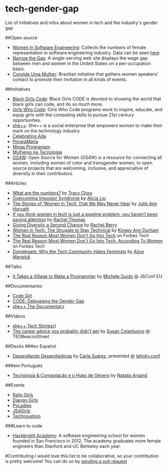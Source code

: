 # tech-gender-gap
List of initiatives and infos about women in tech and the industry's gender gap

##Open source
* [Women In Software Engineering](https://github.com/triketora/women-in-software-eng): Collects the numbers of female representation in software engineering industry. Data can be seen [here](https://docs.google.com/spreadsheets/d/1BxbEifUr1z6HwY2_IcExQwUpKPRZY3FZ4x4ZFzZU-5E/edit#gid=0)
* [Narrow the Gap](https://github.com/ginatrapani/narrowthegapp): A single-serving web site displays the wage gap between men and women in the United States on a per-occupation basis.
* [Convide Uma Mulher](https://github.com/guipdutra/convideumamulher): Brazilian initiative that gathers women speakers' contact to promote their invitation in all kinds of events.

##Initiatives
* [Black Girls Code](http://www.blackgirlscode.com/): Black Girls CODE is devoted to showing the world that black girls can code, and do so much more.
* [Girls Who Code](http://girlswhocode.com/): Girls Who Code programs work to inspire, educate, and equip girls with the computing skills to pursue 21st century opportunities.
* [she++](http://www.sheplusplus.org/): She++ is a social enterprise that empowers women to make their mark on the technology industry.
* [Celebrating Ada](http://info.thoughtworks.com/ada2015.html)
* [PrograMaria](http://www.programaria.org/)
* [Minas Programam](http://minasprogramam.com)
* [Mulheres na Tecnologia](http://www.mulheresnatecnologia.org)
* [OS4W](https://os4w.org/): Open Source for Women (OS4W) is a resource for connecting all women, including women of color and transgender women, to open source projects that are welcoming, inclusive, and appreciative of diversity in their contributors.

##Articles
* [What are the numbers?](https://medium.com/@triketora/where-are-the-numbers-cb997a57252#.l4b2hslrk) by [Tracy Chou](https://twitter.com/triketora)
* [Overcoming Impostor Syndrome](https://medium.com/@aliciatweet/overcoming-impostor-syndrome-bdae04e46ec5#.tf84j4p4i) by [Alicia Liu](https://twitter.com/aliciatweet)
* [The Stories of ‘Women In Tech’ That We May Never Hear](https://medium.com/absurdist/the-stories-of-women-in-tech-that-we-may-never-hear-7379f502fb52#.qp0i88bk8) by [Julie Ann Horvath](https://twitter.com/nrrrdcore)
* [If you think women in tech is just a pipeline problem, you haven’t been paying attention](https://medium.com/@racheltho/if-you-think-women-in-tech-is-just-a-pipeline-problem-you-haven-t-been-paying-attention-cb7a2073b996#.dlp5d57is) by [Rachel Thomas](https://twitter.com/math_rachel)
* [Giving Diversity a Second Chance](https://medium.com/@cmrberry/giving-diversity-a-second-chance-76554ae8bded#.dvzxv8nq7) by [Rachel Berry](https://twitter.com/cmrberry)
* [Women in Tech: The Struggle to Stay Technical](https://stories.expost-news.com/women-in-tech-the-struggle-to-stay-technical-ed943a2cb252#.5gtxjczcv) by [Kinsey Ann Durham](https://twitter.com/KinseyAnnDurham)
* [The Real Reason Most Women Don't Go Into Tech](http://www.forbes.com/sites/quickerbettertech/2015/03/16/the-real-reason-most-women-dont-go-into-tech/) on Forbes Tech
* [The Real Reason Most Women Don't Go Into Tech, According To Women](http://www.forbes.com/sites/valleyvoices/2015/03/19/the-real-reason-most-women-dont-go-into-tech-according-to-women/) on Forbes Tech
* [Donglegate: Why the Tech Community Hates Feminists](http://www.wired.com/2013/03/richards-affair-and-misogyny-in-tech/) by [Alice Marwick](http://www.wired.com/author/alicemarwick/)


##Talks
* [It Takes a Village to Make a Programmer](https://www.youtube.com/watch?v=FHNrw7aiKOE) by [Michele Guido](https://twitter.com/sheley) @ JSConf EU

##Documentaries
* [Code Girl](http://www.codegirlmovie.com/)
* [CODE: Debugging the Gender Gap](http://www.codedocumentary.com/)
* [she++ The Documentary](https://www.youtube.com/watch?v=DqrfPCGo2aQ)

##Videos
* [she++ Tech Stories()](https://www.youtube.com/watch?v=uzFEhk4Vb_E&list=PLlR1jMk7qy0JpMC9tyWUiC_i8wHxKmonB)
* [The career advice you probably didn’t get](http://www.ted.com/talks/susan_colantuono_the_career_advice_you_probably_didn_t_get?language=en) by [Susan Colantuono](https://twitter.com/leadingwomen) @ TEDBeaconStreet

##Decks
###en Español
* [Desarollando Desarolladoras](http://www.slideshare.net/ThoughtWorks/desarrollando-desarrolladoras?utm_campaign=careers&utm_medium=social&utm_source=twitter) by [Carla Suárez](https://twitter.com/carlast22), presented @ [latinity.conf](latinity.info)

###em Português
* [Tecnologia & Computação e o Hiato de Gênero](http://pt.slideshare.net/nataliarsand/tecnologia-computao-o-hiato-de-gnero) by [Natalia Arsand](https://twitter.com/nataliarsand)

##Events
* [Rails Girls](http://railsgirls.com/)
* [Django Girls](https://djangogirls.org/)
* [PyLadies](http://www.pyladies.com)
* [JS4Girls](http://webschool.io/js4girls/)
* [Technovation](http://www.technovationchallenge.org)

###Learn to code
* [Hackbright Academy](https://hackbrightacademy.com/): A software engineering school for women founded in San Francisco in 2012. The academy graduates more female engineers than Stanford and UC Berkeley each year.

#Contributing
I would love this list to be collaborative, so your contribution is pretty welcome! You can do so by [sending a pull request](https://help.github.com/articles/creating-a-pull-request/)
